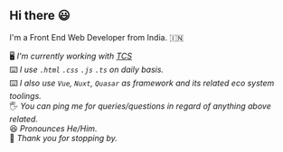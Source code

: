 ## Hi there :smiley:

I'm a Front End Web Developer from India. :india:

🖥️ *I'm currently working with <a href="https://www.tcs.com/" target="_blank" rel="noopener noreferrer nofollow">TCS</a>*  
⌨️ *I use `.html` `.css` `.js` `.ts` on daily basis.*  
⌨️ *I also use `Vue`, `Nuxt`, `Quasar` as framework and its related eco system toolings.*  
🖐️ *You can ping me for queries/questions in regard of anything above related.*  
😆 *Pronounces He/Him.*  
🙏 *Thank you for stopping by.*  


<!--
**tusharkgeospoc/tusharkgeospoc** is a ✨ _special_ ✨ repository because its `README.md` (this file) appears on your GitHub profile.

Here are some ideas to get you started:

- 🔭 I’m currently working on ...
- 🌱 I’m currently learning ...
- 👯 I’m looking to collaborate on ...
- 🤔 I’m looking for help with ...
- 💬 Ask me about ...
- 📫 How to reach me: ...
- 😄 Pronouns: ...
- ⚡ Fun fact: ...
-->
